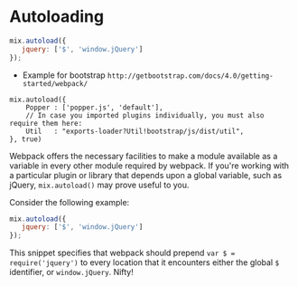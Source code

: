 # Autoloading

```js
mix.autoload({
   jquery: ['$', 'window.jQuery']
});
```
- Example for bootstrap `http://getbootstrap.com/docs/4.0/getting-started/webpack/`
```
mix.autoload({
    Popper : ['popper.js', 'default'],
    // In case you imported plugins individually, you must also require them here:
    Util   : "exports-loader?Util!bootstrap/js/dist/util",
}, true)
```
Webpack offers the necessary facilities to make a module available as a variable in every other module required by webpack. If you're working with a particular plugin or library that depends upon a global variable, such as jQuery, `mix.autoload()` may prove useful to you.

Consider the following example:

```js
mix.autoload({
   jquery: ['$', 'window.jQuery']
});
```

This snippet specifies that webpack should prepend `var $ = require('jquery')` to every location that it encounters either the global `$` identifier, or `window.jQuery`. Nifty!

